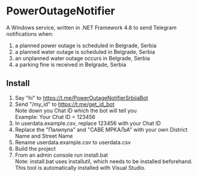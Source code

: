 # PowerOutageNotifier

A Windows service, written in .NET Framework 4.8 to send Telegram notifications when:
1. a planned power outage is scheduled in Belgrade, Serbia
2. a planned water outage is scheduled in Belgrade, Serbia
3. an unplanned water outage occurs in Belgrade, Serbia
4. a parking fine is received in Belgrade, Serbia

## Install

1. Say "hi" to https://t.me/PowerOutageNotifierSrbijaBot
2. Send "/my_id" to https://t.me/get_id_bot  
Note down you Chat ID which the bot will tell you  
Example: Your Chat ID = 123456
4. In userdata.example.csv, replace 123456 with your Chat ID
5. Replace the "Палилула" and "САВЕ МРКАЉА" with your own District Name and Street Name
6. Rename userdata.example.csv to userdata.csv
7. Build the project
8. From an admin console run install.bat  
Note: install.bat uses installutil, which needs to be installed beforehand. This tool is automatically installed with Visual Studio.
